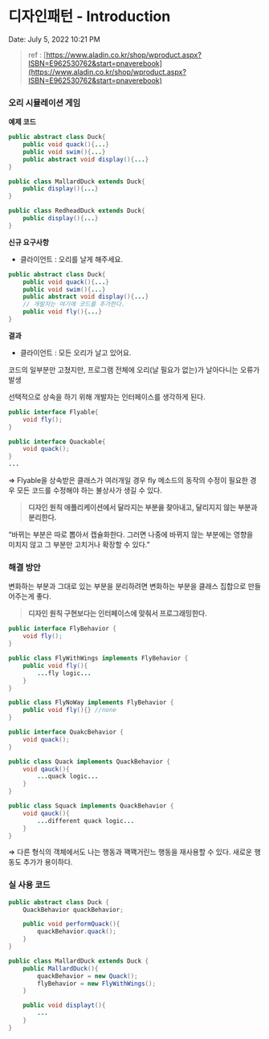 # 디자인패턴 - Introduction

Date: July 5, 2022 10:21 PM

> ref : [https://www.aladin.co.kr/shop/wproduct.aspx?ISBN=E962530762&start=pnaverebook](https://www.aladin.co.kr/shop/wproduct.aspx?ISBN=E962530762&start=pnaverebook)
> 

### 오리 시뮬레이션 게임

**예제 코드**

```java
public abstract class Duck{
	public void quack(){...}
	public void swim(){...}
	public abstract void display(){...}
}

public class MallardDuck extends Duck{
	public display(){...}
}

public class RedheadDuck extends Duck{
	public display(){...}
}
```

**신규 요구사항**

- 클라이언트 : 오리를 날게 해주세요.

```java
public abstract class Duck{
	public void quack(){...}
	public void swim(){...}
	public abstract void display(){...}
	// 개발자는 여기에 코드를 추가한다.
	public void fly(){...}
}
```

**결과**

- 클라이언트 : 모든 오리가 날고 있어요.

코드의 일부분만 고쳤지만, 프로그램 전체에 오리(날 필요가 없는)가 날아다니는 오류가 발생

선택적으로 상속을 하기 위해 개발자는 인터페이스를 생각하게 된다.

```java
public interface Flyable{
	void fly();
}

public interface Quackable{
	void quack();
}
...
```

⇒ Flyable을 상속받은 클래스가 여러개일 경우 fly 메소드의 동작의 수정이 필요한 경우 모든 코드를 수정해야 하는 불상사가 생길 수 있다.

> **디자인 원칙
애플리케이션에서 달라지는 부분을 찾아내고, 달리지지 않는 부분과 분리한다.**
> 

“바뀌는 부분은 따로 뽑아서 캡슐화한다. 그러면 나중에 바뀌지 않는 부분에는 영향을 미치지 않고 그 부분만 고치거나 확장할 수 있다.”

### 해결 방안

변화하는 부분과 그대로 있는 부분을 분리하려면 변화하는 부분을 클래스 집합으로 만들어주는게 좋다.

> **디자인 원칙
구현보다는 인터페이스에 맞춰서 프로그래밍한다.**
> 

```java
public interface FlyBehavior {
	void fly();
}

public class FlyWithWings implements FlyBehavior {
	public void fly(){
		...fly logic...
	}
}

public class FlyNoWay implements FlyBehavior {
	public void fly(){} //none
}

public interface QuakcBehavior {
	void quack();
}

public class Quack implements QuackBehavior {
	void qauck(){
		...quack logic...
	}
}

public class Squack implements QuackBehavior {
	void qauck(){
		...different quack logic...
	}
}
```

⇒ 다른 형식의 객체에서도 나는 행동과 꽥꽥거린느 행동을 재사용할 수 있다. 새로운 행동도 추가가 용이하다.

### 실 사용 코드

```java
public abstract class Duck {
	QuackBehavior quackBehavior;

	public void performQuack(){
		quackBehavior.quack();
	}
}

public class MallardDuck extends Duck {
	public MallardDuck(){
		quackBehavior = new Quack();
		flyBehavior = new FlyWithWings();
	}

	public void displayt(){
		...
	}
}
```